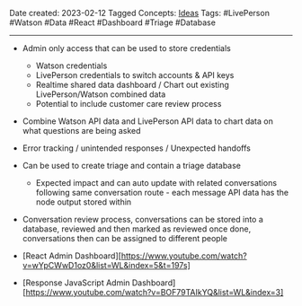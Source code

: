 Date created: 2023-02-12
Tagged Concepts: [Ideas](../../1.%20MOC/Ideas.md)
Tags:  #LivePerson #Watson #Data #React #Dashboard #Triage #Database

---
* Admin only access that can be used to store credentials
	* Watson credentials
	* LivePerson credentials to switch accounts & API keys
	* Realtime shared data dashboard / Chart out existing LivePerson/Watson combined data
	* Potential to include customer care review process

* Combine Watson API data and LivePerson API data to chart data on what questions are being asked

* Error tracking / unintended responses / Unexpected handoffs

* Can be used to create triage and contain a triage database
	* Expected impact and can auto update with related conversations following same conversation route - each message API data has the node output stored within

* Conversation review process, conversations can be stored into a database, reviewed and then marked as reviewed once done, conversations then can be assigned to different people

* [React Admin Dashboard][https://www.youtube.com/watch?v=wYpCWwD1oz0&list=WL&index=5&t=197s]
* [Response JavaScript Admin Dashboard][https://www.youtube.com/watch?v=BOF79TAIkYQ&list=WL&index=3]

